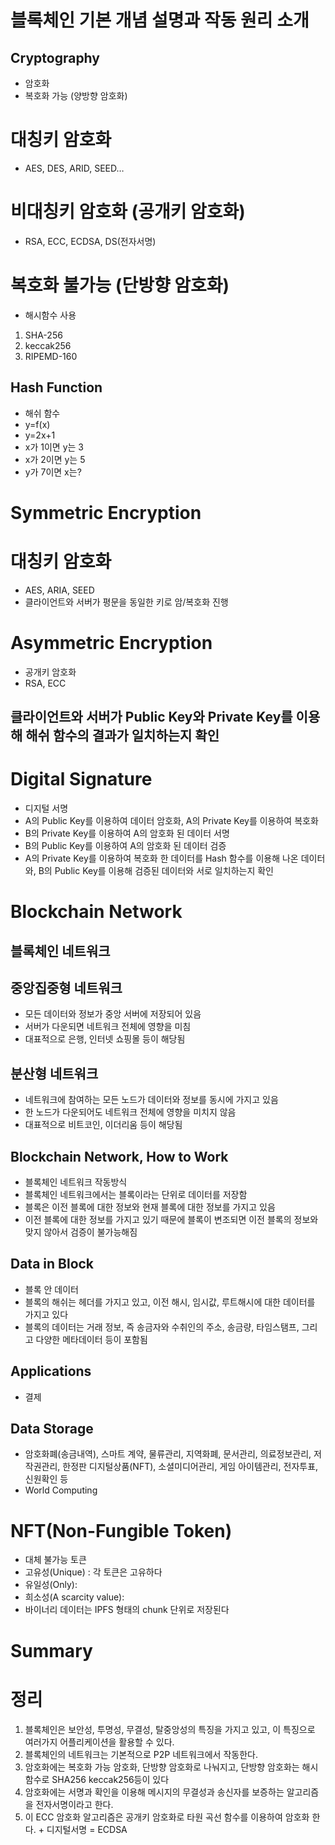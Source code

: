 # 블록체인 기본 개념 설명과 작동 원리 소개
## Cryptography
- 암호화
- 복호화 가능 (양방향 암호화)
# 대칭키 암호화
- AES, DES, ARID, SEED…
# 비대칭키 암호화 (공개키 암호화)
- RSA, ECC, ECDSA, DS(전자서명)
# 복호화 불가능 (단방향 암호화)
- 해시함수 사용
1. SHA-256
2. keccak256
3. RIPEMD-160
## Hash Function
- 해쉬 함수
- y=f(x)
- y=2x+1
- x가 1이면 y는 3
- x가 2이면 y는 5
- y가 7이면 x는?
# Symmetric Encryption
# 대칭키 암호화
- AES, ARIA, SEED
- 클라이언트와 서버가 평문을 동일한 키로 암/복호화 진행
# Asymmetric Encryption
- 공개키 암호화
- RSA, ECC
## 클라이언트와 서버가 Public Key와 Private Key를 이용해 해쉬 함수의 결과가 일치하는지 확인
# Digital Signature
- 디지털 서명
- A의 Public Key를 이용하여 데이터 암호화, A의 Private Key를 이용하여 복호화
- B의 Private Key를 이용하여 A의 암호화 된 데이터 서명
- B의 Public Key를 이용하여 A의 암호화 된 데이터 검증
- A의 Private Key를 이용하여 복호화 한 데이터를 Hash 함수를 이용해 나온 데이터와, B의 Public Key를 이용해 검증된 데이터와 서로 일치하는지 확인
# Blockchain Network
## 블록체인 네트워크
## 중앙집중형 네트워크
- 모든 데이터와 정보가 중앙 서버에 저장되어 있음
- 서버가 다운되면 네트워크 전체에 영향을 미침
- 대표적으로 은행, 인터넷 쇼핑몰 등이 해당됨
## 분산형 네트워크
- 네트워크에 참여하는 모든 노드가 데이터와 정보를 동시에 가지고 있음
- 한 노드가 다운되어도 네트워크 전체에 영향을 미치지 않음
- 대표적으로 비트코인, 이더리움 등이 해당됨
## Blockchain Network, How to Work
- 블록체인 네트워크 작동방식
- 블록체인 네트워크에서는 블록이라는 단위로 데이터를 저장함
- 블록은 이전 블록에 대한 정보와 현재 블록에 대한 정보를 가지고 있음
- 이전 블록에 대한 정보를 가지고 있기 때문에 블록이 변조되면 이전 블록의 정보와 맞지 않아서 검증이 불가능해짐
## Data in Block
- 블록 안 데이터
- 블록의 해쉬는 헤더를 가지고 있고, 이전 해시, 임시값, 루트해시에 대한 데이터를 가지고 있다
- 블록의 데이터는 거래 정보, 즉 송금자와 수취인의 주소, 송금량, 타임스탬프, 그리고 다양한 메타데이터 등이 포함됨
## Applications
- 결제
## Data Storage
- 암호화폐(송금내역), 스마트 계약, 물류관리, 지역화폐, 문서관리, 의료정보관리, 저작권관리, 한정판 디지털상품(NFT), 소셜미디어관리, 게임 아이템관리, 전자투표, 신원확인 등
- World Computing
# NFT(Non-Fungible Token)
- 대체 불가능 토큰
- 고유성(Unique) : 각 토큰은 고유하다
- 유일성(Only):
- 희소성(A scarcity value):
- 바이너리 데이터는 IPFS 형태의 chunk 단위로 저장된다
# Summary
# 정리
1. 블록체인은 보안성, 투명성, 무결성, 탈중앙성의 특징을 가지고 있고, 이 특징으로 여러가지 어플리케이션을 활용할 수 있다.
2. 블록체인의 네트워크는 기본적으로 P2P 네트워크에서 작동한다.
3. 암호화에는 복호화 가능 암호화, 단방향 암호화로 나눠지고, 단방향 암호화는 해시함수로 SHA256 keccak256등이 있다
4. 암호화에는 서명과 확인을 이용해 메시지의 무결성과 송신자를 보증하는 알고리즘을 전자서명이라고 한다.
5. 이 ECC 암호화 알고리즘은 공개키 암호화로 타원 곡선 함수를 이용하여 암호화 한다. + 디지털서명 = ECDSA
